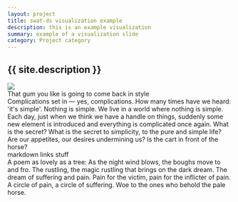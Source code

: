 ```yaml
---
layout: project
title: swat-ds visualization example
description: this is an example visualization
summary: example of a visualization slide
category: Project category
---
```


<article class="post index" role="article">
  <h1 class="post-title">{{ site.description }}</h1>
  <script>
	function showDetails(which_vis){
		var vis = document.getElementById(which_vis);
		vis.classList.toggle("reveal_details");
	};
  </script>
	<div class="item" id="vis1" onclick="showDetails(this.getAttribute('id'))">
		<img src="../assets/images/cancel_vf_1.png">
		<div class="all_text">
			<div class="short_desc">That gum you like is going to come back in style</div>
			<div class="long_desc">Complications set in — yes, complications. How many times have we heard: 'it's simple'. Nothing is simple. We live in a world where nothing is simple. Each day, just when we think we have a handle on things, suddenly some new element is introduced and everything is complicated once again. What is the secret? What is the secret to simplicity, to the pure and simple life? Are our appetites, our desires undermining us? Is the cart in front of the horse?</div>
			<div class="links">markdown links stuff</div>
			<div class="design">A poem as lovely as a tree:
As the night wind blows, the boughs move to and fro.
The rustling, the magic rustling that brings on the dark dream.
The dream of suffering and pain.
Pain for the victim, pain for the inflicter of pain.
A circle of pain, a circle of suffering.
Woe to the ones who behold the pale horse.</div>
		</div>
	</div>
  </article>
